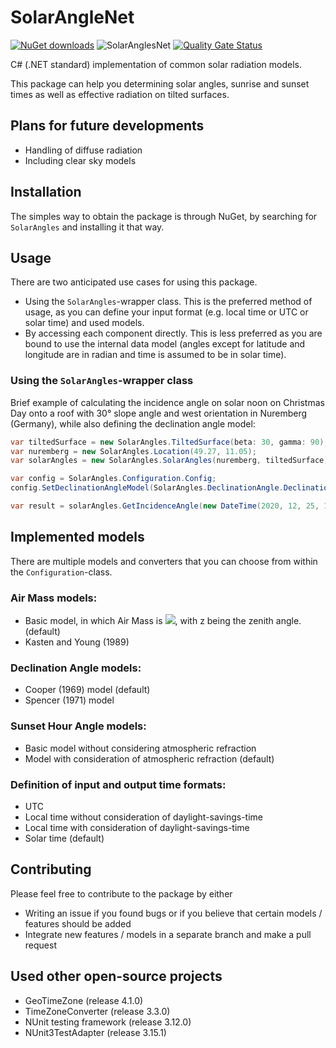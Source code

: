 # SolarAngleNet

[![NuGet downloads](https://img.shields.io/nuget/dt/solarangles?label=NuGet%20downloads)](https://www.nuget.org/packages/SolarAngles/)
![SolarAnglesNet](https://github.com/ThomasSchuetz/SolarAnglesNet/workflows/SolarAnglesNet/badge.svg?branch=master)
[![Quality Gate Status](https://sonarcloud.io/api/project_badges/measure?project=ThomasSchuetz_SolarAnglesNet&metric=alert_status)](https://sonarcloud.io/dashboard?id=ThomasSchuetz_SolarAnglesNet)

C# (.NET standard) implementation of common solar radiation models.

This package can help you determining solar angles, sunrise and sunset times as well as effective radiation on tilted surfaces. 

## Plans for future developments

- Handling of diffuse radiation
- Including clear sky models

## Installation

The simples way to obtain the package is through NuGet, by searching for ``SolarAngles`` and installing it that way.

## Usage

There are two anticipated use cases for using this package.

- Using the ``SolarAngles``-wrapper class. This is the preferred method of usage, as you can define your input format (e.g. local time or UTC or solar time) and used models.
- By accessing each component directly. This is less preferred as you are bound to use the internal data model (angles except for latitude and longitude are in radian and time is assumed to be in solar time).

### Using the ``SolarAngles``-wrapper class

Brief example of calculating the incidence angle on solar noon on Christmas Day onto a roof with 30° slope angle and west orientation in Nuremberg (Germany), while also defining the declination angle model:

```cs
var tiltedSurface = new SolarAngles.TiltedSurface(beta: 30, gamma: 90);
var nuremberg = new SolarAngles.Location(49.27, 11.05);
var solarAngles = new SolarAngles.SolarAngles(nuremberg, tiltedSurface);

var config = SolarAngles.Configuration.Config;
config.SetDeclinationAngleModel(SolarAngles.DeclinationAngle.DeclinationAngleModels.Spencer1971);

var result = solarAngles.GetIncidenceAngle(new DateTime(2020, 12, 25, 12, 0, 0));
```

## Implemented models

There are multiple models and converters that you can choose from within the ``Configuration``-class.

### Air Mass models:

- Basic model, in which Air Mass is <img src="https://render.githubusercontent.com/render/math?math=\sec{z}">, with z being the zenith angle. (default)
- Kasten and Young (1989)

### Declination Angle models:

- Cooper (1969) model (default)
- Spencer (1971) model

### Sunset Hour Angle models:

- Basic model without considering atmospheric refraction
- Model with consideration of atmospheric refraction (default)

### Definition of input and output time formats:

- UTC
- Local time without consideration of daylight-savings-time
- Local time with consideration of daylight-savings-time
- Solar time (default)

## Contributing

Please feel free to contribute to the package by either

- Writing an issue if you found bugs or if you believe that certain models / features should be added
- Integrate new features / models in a separate branch and make a pull request

## Used other open-source projects

* GeoTimeZone (release 4.1.0)
* TimeZoneConverter (release 3.3.0)
* NUnit testing framework (release 3.12.0)
* NUnit3TestAdapter (release 3.15.1)
